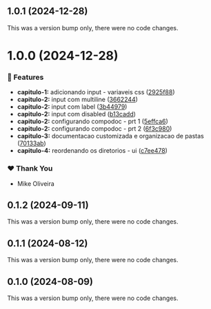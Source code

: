 ## 1.0.1 (2024-12-28)

This was a version bump only, there were no code changes.

# 1.0.0 (2024-12-28)


### 🚀 Features

- **capitulo-1:** adicionando input - variaveis css ([2925f88](https://github.com/mikeoliveira/alura-design-system/commit/2925f88))
- **capitulo-2:** input com multiline ([3662244](https://github.com/mikeoliveira/alura-design-system/commit/3662244))
- **capitulo-2:** input com label ([3b44979](https://github.com/mikeoliveira/alura-design-system/commit/3b44979))
- **capitulo-2:** input com disabled ([b13cadd](https://github.com/mikeoliveira/alura-design-system/commit/b13cadd))
- **capitulo-2:** configurando compodoc - prt 1 ([5effca6](https://github.com/mikeoliveira/alura-design-system/commit/5effca6))
- **capitulo-2:** configurando compodoc - prt 2 ([6f3c980](https://github.com/mikeoliveira/alura-design-system/commit/6f3c980))
- **capitulo-3:** documentacao customizada e organizacao de pastas ([70133ab](https://github.com/mikeoliveira/alura-design-system/commit/70133ab))
- **capitulo-4:** reordenando os diretorios - ui ([c7ee478](https://github.com/mikeoliveira/alura-design-system/commit/c7ee478))

### ❤️  Thank You

- Mike Oliveira

## 0.1.2 (2024-09-11)

This was a version bump only, there were no code changes.

## 0.1.1 (2024-08-12)

This was a version bump only, there were no code changes.

## 0.1.0 (2024-08-09)

This was a version bump only, there were no code changes.
